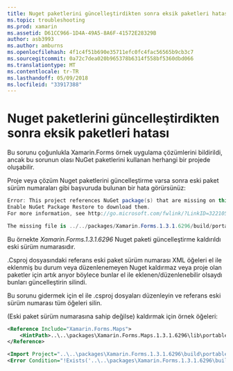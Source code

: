 ```yaml
---
title: Nuget paketlerini güncelleştirdikten sonra eksik paketleri hatası
ms.topic: troubleshooting
ms.prod: xamarin
ms.assetid: D61CC966-1D4A-49A5-8A6F-41572E28329B
author: asb3993
ms.author: amburns
ms.openlocfilehash: 4f1c4f51b690e35711efc0fc4fac56565b9cb3c7
ms.sourcegitcommit: 0a72c7dea020b965378b6314f558bf5360dbd066
ms.translationtype: MT
ms.contentlocale: tr-TR
ms.lasthandoff: 05/09/2018
ms.locfileid: "33917388"
---
```

# <a name="missing-packages-error-after-updating-nuget-packages"></a>Nuget paketlerini güncelleştirdikten sonra eksik paketleri hatası

Bu sorunu çoğunlukla Xamarin.Forms örnek uygulama çözümlerini bildirildi, ancak bu sorunun olası NuGet paketlerini kullanan herhangi bir projede oluşabilir. 

Proje veya çözüm Nuget paketlerini güncelleştirme varsa sonra eski paket sürüm numaraları gibi başvuruda bulunan bir hata görürsünüz:

```csharp
Error: This project references NuGet package(s) that are missing on this computer.
Enable NuGet Package Restore to download them.  
For more information, see http://go.microsoft.com/fwlink/?LinkID=322105

The missing file is ../../packages/Xamarin.Forms.1.3.1.6296/build/portable-win+net45+wp80+MonoAndroid10+MonoTouch10+Xamarin.iOS10/Xamarin.Forms.targets. (FormsGallery)

```

Bu örnekte *Xamarin.Forms.1.3.1.6296* Nuget paketi güncelleştirme kaldırıldı eski sürüm numarasıdır.

.Csproj dosyasındaki referans eski paket sürüm numarası XML öğeleri el ile eklenmiş bu durum veya düzenlenemeyen Nuget kaldırmaz veya proje olan paketler için artık arıyor böylece bunlar el ile eklenen/düzenlenebilir olsaydı bunları güncelleştirin silindi. 

Bu sorunu gidermek için el ile .csproj dosyaları düzenleyin ve referans eski sürüm numarası tüm öğeleri silin. 

(Eski paket sürüm numarasına sahip değilse) kaldırmak için örnek öğeleri:

```xml
<Reference Include="Xamarin.Forms.Maps">
    <HintPath>..\..\packages\Xamarin.Forms.Maps.1.3.1.6296\lib\portable-win+net45+wp80+MonoAndroid10+MonoTouch10+Xamarin.iOS10\Xamarin.Forms.Maps.dll</HintPath>
</Reference>

<Import Project="..\..\packages\Xamarin.Forms.1.3.1.6296\build\portable-win+net45+wp80+MonoAndroid10+MonoTouch10+Xamarin.iOS10\Xamarin.Forms.targets" Condition="Exists('..\..\packages\Xamarin.Forms.1.3.1.6296\build\portable-win+net45+wp80+MonoAndroid10+MonoTouch10+Xamarin.iOS10\Xamarin.Forms.targets')" />
<Error Condition="!Exists('..\..\packages\Xamarin.Forms.1.3.1.6296\build\portable-win+net45+wp80+MonoAndroid10+MonoTouch10+Xamarin.iOS10\Xamarin.Forms.targets')" Text="$([System.String]::Format('$(ErrorText)', '..\..\packages\Xamarin.Forms.1.3.1.6296\build\portable-win+net45+wp80+MonoAndroid10+MonoTouch10+Xamarin.iOS10\Xamarin.Forms.targets'))" />

```

